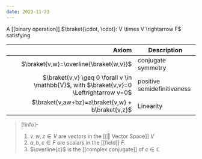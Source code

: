 ```yaml
---
date: 2023-11-23
---
```

A [[binary operation]] $\braket{\cdot, \cdot}: V \times V \rightarrow F$ satisfying

| Axiom | Description |
| ---: | --- |
| $\braket{v,w}=\overline{\braket{w,v}}$ | conjugate symmetry |
| $\braket{v,v} \geq 0 \forall v \in \mathbb{V}$, with $\braket{v,v}=0 \Leftrightarrow v=0$ | positive semidefinitiveness |
| $\braket{v,aw+bz}=a\braket{v,w} + b\braket{v,z}$ | Linearity |

>[!info]-
> 1. $v,w,z \in V$ are vectors in the [[📘 Vector Space]] $V$
> 2. $a,b,c \in F$ are scalars in the [[field]] $F$.
> 3. $\overline{c}$ is the [[complex conjugate]] of $c \in \mathbb{C}$ 
